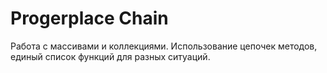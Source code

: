 # Progerplace Chain

Работа с массивами и коллекциями. Использование цепочек методов, единый список функций для разных ситуаций.